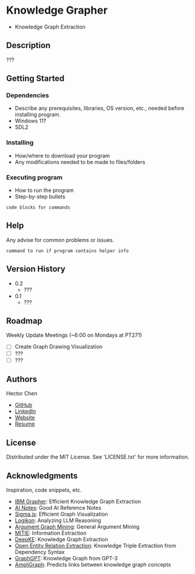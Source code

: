# Knowledge Grapher

- Knowledge Graph Extraction

## Description

???

## Getting Started

### Dependencies

- Describe any prerequisites, libraries, OS version, etc., needed before installing program.
- Windows 11?
- SDL2

### Installing

- How/where to download your program
- Any modifications needed to be made to files/folders

### Executing program

- How to run the program
- Step-by-step bullets

```
code blocks for commands
```

## Help

Any advise for common problems or issues.

```
command to run if program contains helper info
```

## Version History

- 0.2
  - ???
- 0.1
  - ???

## Roadmap

Weekly Update Meetings (~6:00 on Mondays at PT271)

- [ ] Create Graph Drawing Visualization
- [ ] ???
- [ ] ???

## Authors

Hector Chen

- [GitHub](https://github.com/enahtem)
- [LinkedIn](https://www.linkedin.com/in/hector-chen-b607772a8/)
- [Website](https://enahtem.github.io/)
- [Resume](https://github.com/enahtem/resume)

## License

Distributed under the MIT License. See 'LICENSE.txt' for more information.

## Acknowledgments

Inspiration, code snippets, etc.

- [IBM Grapher](https://github.com/IBM/Grapher): Efficient Knowledge Graph Extraction
- [AI Notes](https://github.com/brylevkirill/notes): Good AI Reference Notes
- [Sigma.js](https://github.com/jacomyal/sigma.js): Efficient Graph Visualization
- [Logikon](https://github.com/logikon-ai/logikon): Analyzing LLM Reasoning
- [Argument Graph Mining](https://github.com/recap-utr/argument-graph-mining): General Argument Mining
- [MITIE](https://github.com/mit-nlp/MITIE): Information Extraction
- [DeepKE](https://github.com/zjunlp/DeepKE): Knowledge Graph Extraction
- [Open Entity Relation Extraction](https://github.com/lemonhu/open-entity-relation-extraction/tree/master): Knowledge Triple Extraction from Dependency Syntax
- [GraphGPT](https://github.com/varunshenoy/GraphGPT): Knowledge Graph from GPT-3
- [AmpliGraph](https://github.com/Accenture/AmpliGraph): Predicts links between knowledge graph concepts
